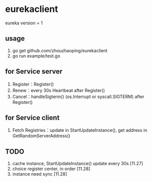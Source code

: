# eurekaclient
eureka version = 1

## usage
1. go get github.com/zhouzhaoping/eurekaclient
2. go run example/test.go

## for Service server
1. Register：Register()  
2. Renew：every 30s Heartbeat after Register()   
3. Cancel：handleSigterm() (os.Interrupt or syscall.SIGTERM) after Register() 

## for Service client
1. Fetch Registries：update in StartUpdateInstance(), get address in GetRandomServerAddress()

## TODO
1. cache instance, StartUpdateInstance() update every 30s [11.27]
2. choice register center, in order [11.28]
3. instance need sync [11.28]